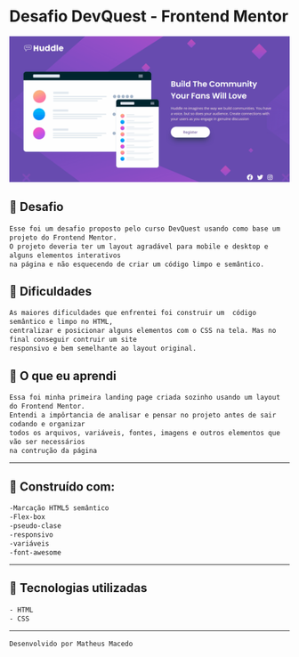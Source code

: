 # Desafio DevQuest - Frontend Mentor

[<img src="src/readme-images/landing-page.gif" alt="gif landing page">](https://www.linkedin.com/feed/?trk=BR-SEM_google-adwords_Jordan-brand-sign-up)

## 🚀 Desafio

    Esse foi um desafio proposto pelo curso DevQuest usando como base um projeto do Frontend Mentor.
    O projeto deveria ter um layout agradável para mobile e desktop e alguns elementos interativos 
    na página e não esquecendo de criar um código limpo e semântico.

## 🔖 Dificuldades

    As maiores dificuldades que enfrentei foi construir um  código semântico e limpo no HTML, 
    centralizar e posicionar alguns elementos com o CSS na tela. Mas no final conseguir contruir um site
    responsivo e bem semelhante ao layout original.  

## 🚀 O que eu aprendi

    Essa foi minha primeira landing page criada sozinho usando um layout do Frontend Mentor. 
    Entendi a impôrtancia de analisar e pensar no projeto antes de sair codando e organizar 
    todos os arquivos, variáveis, fontes, imagens e outros elementos que vão ser necessários 
    na contrução da página 

---

## 🔖 Construído com:

    -Marcação HTML5 semântico 
    -Flex-box 
    -pseudo-clase
    -responsivo
    -variáveis
    -font-awesome
    
---

## 🚀 Tecnologias utilizadas

    - HTML
    - CSS

---

    Desenvolvido por Matheus Macedo
